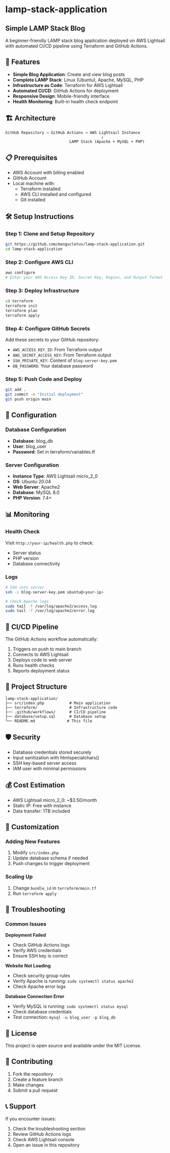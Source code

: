 # lamp-stack-application

## Simple LAMP Stack Blog

A beginner-friendly LAMP stack blog application deployed on AWS Lightsail with automated CI/CD pipeline using Terraform and GitHub Actions.

## 🚀 Features

- **Simple Blog Application**: Create and view blog posts
- **Complete LAMP Stack**: Linux (Ubuntu), Apache, MySQL, PHP
- **Infrastructure as Code**: Terraform for AWS Lightsail
- **Automated CI/CD**: GitHub Actions for deployment
- **Responsive Design**: Mobile-friendly interface
- **Health Monitoring**: Built-in health check endpoint

## 🏗️ Architecture

```
GitHub Repository → GitHub Actions → AWS Lightsail Instance
                                          ↓
                            LAMP Stack (Apache + MySQL + PHP)
```

## 📋 Prerequisites

- AWS Account with billing enabled
- GitHub Account
- Local machine with:
  - Terraform installed
  - AWS CLI installed and configured
  - Git installed

## 🛠️ Setup Instructions

### Step 1: Clone and Setup Repository
```bash
git https://github.com/mangucletus/lamp-stack-application.git
cd lamp-stack-application
```

### Step 2: Configure AWS CLI
```bash
aws configure
# Enter your AWS Access Key ID, Secret Key, Region, and Output format
```

### Step 3: Deploy Infrastructure
```bash
cd terraform
terraform init
terraform plan
terraform apply
```

### Step 4: Configure GitHub Secrets
Add these secrets to your GitHub repository:
- `AWS_ACCESS_KEY_ID`: From Terraform output
- `AWS_SECRET_ACCESS_KEY`: From Terraform output  
- `SSH_PRIVATE_KEY`: Content of `blog-server-key.pem`
- `DB_PASSWORD`: Your database password

### Step 5: Push Code and Deploy
```bash
git add .
git commit -m "Initial deployment"
git push origin main
```

## 🔧 Configuration

### Database Configuration
- **Database**: blog_db
- **User**: blog_user
- **Password**: Set in terraform/variables.tf

### Server Configuration
- **Instance Type**: AWS Lightsail micro_2_0
- **OS**: Ubuntu 20.04
- **Web Server**: Apache2
- **Database**: MySQL 8.0
- **PHP Version**: 7.4+

## 📊 Monitoring

### Health Check
Visit `http://your-ip/health.php` to check:
- Server status
- PHP version
- Database connectivity

### Logs
```bash
# SSH into server
ssh -i blog-server-key.pem ubuntu@<your-ip>

# Check Apache logs
sudo tail -f /var/log/apache2/access.log
sudo tail -f /var/log/apache2/error.log
```

## 🔄 CI/CD Pipeline

The GitHub Actions workflow automatically:
1. Triggers on push to main branch
2. Connects to AWS Lightsail
3. Deploys code to web server
4. Runs health checks
5. Reports deployment status

## 📁 Project Structure

```
lamp-stack-application/
├── src/index.php           # Main application
├── terraform/              # Infrastructure code
├── .github/workflows/      # CI/CD pipeline
├── database/setup.sql      # Database setup
└── README.md              # This file
```

## 🛡️ Security

- Database credentials stored securely
- Input sanitization with htmlspecialchars()
- SSH key-based server access
- IAM user with minimal permissions

## 💰 Cost Estimation

- AWS Lightsail micro_2_0: ~$3.50/month
- Static IP: Free with instance
- Data transfer: 1TB included

## 🔧 Customization

### Adding New Features
1. Modify `src/index.php`
2. Update database schema if needed
3. Push changes to trigger deployment

### Scaling Up
1. Change `bundle_id` in `terraform/main.tf`
2. Run `terraform apply`

## 🐛 Troubleshooting

### Common Issues

**Deployment Failed**
- Check GitHub Actions logs
- Verify AWS credentials
- Ensure SSH key is correct

**Website Not Loading**
- Check security group rules
- Verify Apache is running: `sudo systemctl status apache2`
- Check Apache error logs

**Database Connection Error**
- Verify MySQL is running: `sudo systemctl status mysql`
- Check database credentials
- Test connection: `mysql -u blog_user -p blog_db`

## 📝 License

This project is open source and available under the MIT License.

## 🤝 Contributing

1. Fork the repository
2. Create a feature branch
3. Make changes
4. Submit a pull request

## 📞 Support

If you encounter issues:
1. Check the troubleshooting section
2. Review GitHub Actions logs
3. Check AWS Lightsail console
4. Open an issue in this repository